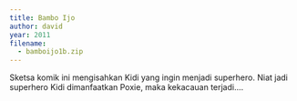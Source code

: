 ```yaml
---
title: Bambo Ijo
author: david
year: 2011
filename:
  - bamboijo1b.zip
---
```

Sketsa komik ini mengisahkan Kidi yang ingin menjadi superhero. Niat jadi superhero Kidi dimanfaatkan Poxie, maka kekacauan terjadi....
